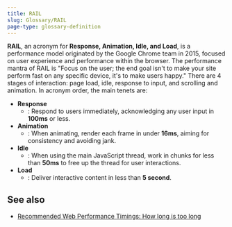 ```yaml
---
title: RAIL
slug: Glossary/RAIL
page-type: glossary-definition
---
```




**RAIL**, an acronym for **Response, Animation, Idle, and Load**, is a performance model originated by the Google Chrome team in 2015, focused on user experience and performance within the browser. The performance mantra of RAIL is "Focus on the user; the end goal isn't to make your site perform fast on any specific device, it's to make users happy." There are 4 stages of interaction: page load, idle, response to input, and scrolling and animation. In acronym order, the main tenets are:

- **Response**
  - : Respond to users immediately, acknowledging any user input in **100ms** or less.
- **Animation**
  - : When animating, render each frame in under **16ms**, aiming for consistency and avoiding jank.
- **Idle**
  - : When using the main JavaScript thread, work in chunks for less than **50ms** to free up the thread for user interactions.
- **Load**
  - : Deliver interactive content in less than **5 second**.

## See also

- [Recommended Web Performance Timings: How long is too long](/Web/Performance/How_long_is_too_long)
